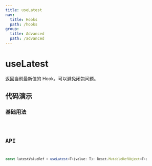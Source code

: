 ```yaml
---
title: useLatest
nav:
  title: Hooks
  path: /hooks
group:
  title: Advanced
  path: /advanced
---
```


# useLatest

返回当前最新值的 Hook，可以避免闭包问题。

## 代码演示

### 基础用法

<code src="./__demo__/demo01.tsx" />

## API

```ts
const latestValueRef = useLatest<T>(value: T): React.MutableRefObject<T>;
```

